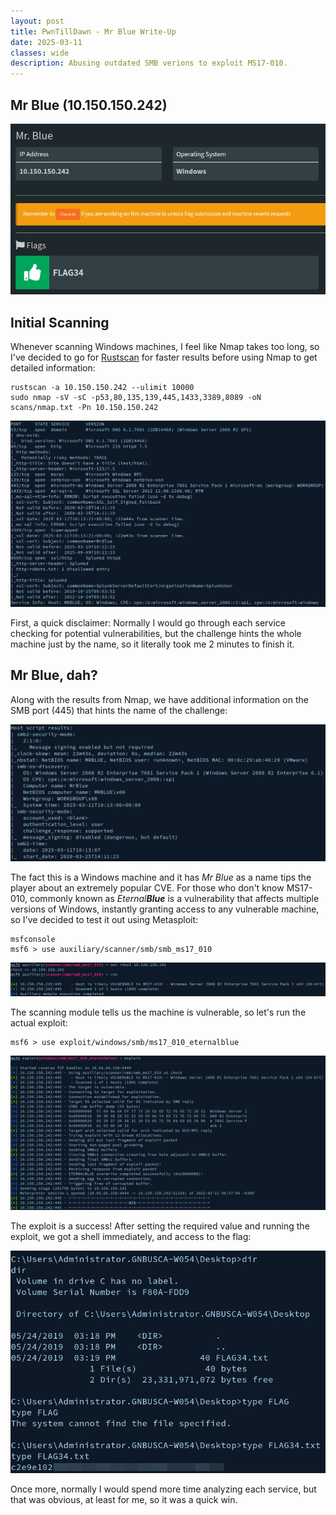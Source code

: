 ```yaml
---
layout: post
title: PwnTillDawn - Mr Blue Write-Up
date: 2025-03-11
classes: wide
description: Abusing outdated SMB verions to exploit MS17-010.
---
```


## Mr Blue (10.150.150.242)

![](/assets/img/post/pwntilldawn_mrblue/1.png)

## 

## Initial Scanning

Whenever scanning Windows machines, I feel like Nmap takes too long, so I've decided to go for [Rustscan](https://github.com/bee-san/RustScan) for faster results before using Nmap to get detailed information:

```
rustscan -a 10.150.150.242 --ulimit 10000
sudo nmap -sV -sC -p53,80,135,139,445,1433,3389,8089 -oN scans/nmap.txt -Pn 10.150.150.242
```

![](/assets/img/post/pwntilldawn_mrblue/2.png)

First, a quick disclaimer: Normally I would go through each service checking for potential vulnerabilities, but the challenge hints the whole machine just by the name, so it literally took me 2 minutes to finish it.



## Mr Blue, dah?

Along with the results from Nmap, we have additional information on the SMB port (445) that hints the name of the challenge:

![](/assets/img/post/pwntilldawn_mrblue/3.png)

The fact this is a Windows machine and it has *Mr Blue* as a name tips the player about an extremely popular CVE. For those who don't know MS17-010, commonly known as *Eternal**Blue*** is a vulnerability that affects multiple versions of Windows, instantly granting access to any vulnerable machine, so I've decided to test it out using Metasploit:

```
msfconsole
msf6 > use auxiliary/scanner/smb/smb_ms17_010
```

![](/assets/img/post/pwntilldawn_mrblue/4.png)

The scanning module tells us the machine is vulnerable, so let's run the actual exploit:

```
msf6 > use exploit/windows/smb/ms17_010_eternalblue
```

![](/assets/img/post/pwntilldawn_mrblue/5.png)

The exploit is a success! After setting the required value and running the exploit, we got a shell immediately, and access to the flag:

![](/assets/img/post/pwntilldawn_mrblue/6.png)

Once more, normally I would spend more time analyzing each service, but that was obvious, at least for me, so it was a quick win.